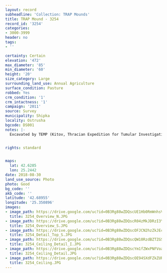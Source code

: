 ```yaml
---
layout: record
subheadline: 'Collection: TRAP Mounds'
title: TRAP Mound - 3254
record_id: '3254'
categories:
- 3000-3999
header: no
tags:
- ''

certainty: Certain
elevation: '472'
max_diameter: '85'
min_diameter: '60'
height: '20'
size_category: Large
surrounding_land_use: Annual Agriculture
surface_condition: Pasture
robbed: Yes
crm_condition: '1'
crm_intactness: '1'
campaign: '2011'
source: Survey
municipality: Shipka
locality: Ostrusha
bgcode: DS001
notes: |-
  Excavated by TEMP (Kitov, Thracian Expedition for Tumular Investigations). Flat top, dug out.


rights: standard


maps:
  lat: 42.6285
  lon: 25.2442
date: 2018-08-30
land_use_source: Photo
photo: Good
bg_code: ''
akb_code: ''
latitude: '42.68955'
longitude: '25.350896'
images:
- image_path: https://drive.google.com/uc?id=0B3Rg88wZDQscUE1Hb0RmWnhsV0U
  title: 3254_Overview_N.JPG
- image_path: https://drive.google.com/uc?id=0B3Rg88wZDQscR04zMkJDRzI3YXc
  title: 3254_Overview_S.JPG
- image_path: https://drive.google.com/uc?id=0B3Rg88wZDQscOFJCN2hzZkJEc3M
  title: 3254_Detail_Top_S.JPG
- image_path: https://drive.google.com/uc?id=0B3Rg88wZDQscQW10RzdBZTZGSE0
  title: 3254_Ceiling_Detail_I.JPG
- image_path: https://drive.google.com/uc?id=0B3Rg88wZDQscYm1fZWxPNFVoazg
  title: 3254_Ceiling_Detail.JPG
- image_path: https://drive.google.com/uc?id=0B3Rg88wZDQscOE94SXdFZkZURE0
  title: 3254_Ceiling.JPG
---
```

